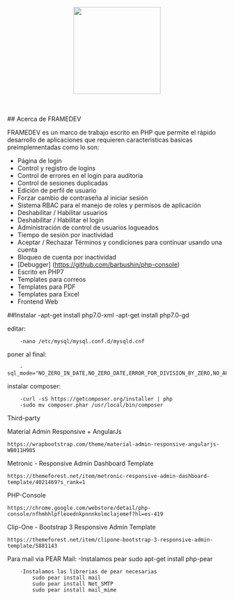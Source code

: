 <p align="center"><img width="200"src="https://dl.dropboxusercontent.com/u/345760/framedev.png"></p><br><br>
## Acerca de FRAMEDEV

FRAMEDEV es un marco de trabajo escrito en PHP que permite el rápido desarrollo de aplicaciones que requieren caracteristicas basicas preimplementadas como lo son:

- Página de login
- Control y registro de logins
- Control de errores en el login para auditoría
- Control de sesiones duplicadas
- Edición de perfil de usuario
- Forzar cambio de contraseña al iniciar sesión
- Sistema RBAC para el manejo de roles y permisos de aplicación
- Deshabilitar / Habilitar usuarios
- Deshabilitar / Habilitar el login
- Administración de control de usuarios logueados
- Tiempo de sesión por inactividad
- Aceptar / Rechazar Términos y condiciones para continuar usando una cuenta
- Bloqueo de cuenta por inactividad
- [Debugger] (https://github.com/barbushin/php-console)
- Escrito en PHP7
- Templates para correos
- Templates para PDF
- Templates para Excel
- Frontend Web


##Instalar
        -apt-get install php7.0-xml
        -apt-get install php7.0-gd

editar:

        -nano /etc/mysql/mysql.conf.d/mysqld.cnf

poner al final:

        -sql_mode="NO_ZERO_IN_DATE,NO_ZERO_DATE,ERROR_FOR_DIVISION_BY_ZERO,NO_AUTO_CREATE_USER,NO_ENGINE_SUBSTITUTION"

instalar composer:

        -curl -sS https://getcomposer.org/installer | php
        -sudo mv composer.phar /usr/local/bin/composer





Third-party

Material Admin Responsive + AngularJs

	https://wrapbootstrap.com/theme/material-admin-responsive-angularjs-WB011H985

Metronic - Responsive Admin Dashboard Template

	https://themeforest.net/item/metronic-responsive-admin-dashboard-template/4021469?s_rank=1
	
PHP-Console

	https://chrome.google.com/webstore/detail/php-console/nfhmhhlpfleoednkpnnnkolmclajemef?hl=es-419

Clip-One - Bootstrap 3 Responsive Admin Template

	https://themeforest.net/item/clipone-bootstrap-3-responsive-admin-template/5881143
	
Para mail via PEAR Mail:
        -Instalamos pear
            sudo apt-get install php-pear
    
        -Instalamos las librerias de pear necesarias
            sudo pear install mail
            sudo pear install Net_SMTP
            sudo pear install mail_mime